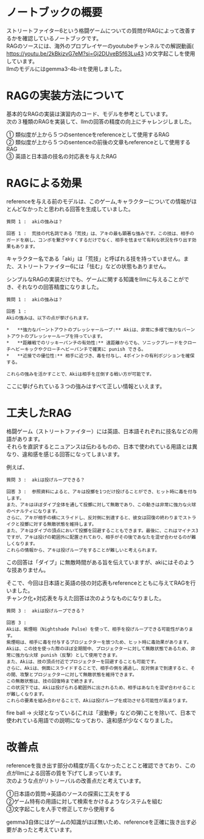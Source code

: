 # ノートブックの概要
ストリートファイター6という格闘ゲームについての質問がRAGによって改善するかを確認しているノートブックです。\
RAGのソースには、海外のプロプレイヤーのyoutubeチャンネルでの解説動画( https://youtu.be/2kBkizvG7eM?si=Gj2DUveB5f63Lu43 )の文字起こしを使用しています。\
llmのモデルにはgemma3-4b-itを使用しました。

# RAGの実装方法について
基本的なRAGの実装は演習内のコード、モデルを参考としています。\
次の３種類のRAGを実装して、llmの回答の精度の向上にチャレンジしました。

① 類似度が上から５つのsentenceをreferenceとして使用するRAG\
② 類似度が上から５つのsentenceの前後の文章もreferenceとして使用するRAG\
③ 英語と日本語の技名の対応表を与えたRAG

# RAGによる効果
referenceを与える前のモデルは、このゲーム,キャラクターについての情報がほとんどなかったと思われる回答を生成していました。

```
質問 1 :  akiの強みは？

回答 1 :  荒技の代名詞である「荒技」は、アキの最も顕著な強みです。この技は、相手のガードを崩し、コンボを繋ぎやすくするだけでなく、相手を怯ませて有利な状況を作り出す効果もあります。
```
キャラクター名である「aki」は「荒技」と呼ばれる技を持っていません。また、ストリートファイター6には「怯む」などの状態もありません。

シンプルなRAGの実装だけでも、ゲームに関する知識をllmに与えることができ、それなりの回答精度になりました。
```
質問 1 :  akiの強みは？

回答 1 :  
Akiの強みは、以下の点が挙げられます。

*   **強力なバーントアウトのプレッシャーループ:** Akiは、非常に多様で強力なバーントアウトのプレッシャーループを持っています。
*   **距離戦でのリッキーパンチの有効性:** 遠距離からでも、ソニックブレードをクローチヘビーキックやクローチヘビーパンチで確実に punish できる。
*   **近接での優位性:** 相手に近づき、毒を付与し、4ポイントの有利ポジションを確保する。

これらの強みを活かすことで、Akiは相手を圧倒する戦い方が可能です。
```
ここに挙げられている３つの強みはすべて正しい情報といえます。

# 工夫したRAG
格闘ゲーム（ストリートファイター）には英語、日本語それぞれに技名などの用語があります。\
それらを直訳するとニュアンスは伝わるものの、日本で使われている用語とは異なり、違和感を感じる回答になってしまいます。

例えば、
```
質問 3 :  akiは投げループできる？

回答 3 :  参照資料によると、アキは投擲を1つだけ投げることができ、ヒット時に毒を付与します。
また、アキはほぼダイブ全体を通して投擲に対して無敵であり、この動きは非常に強力な火球のペナルティになります。
さらに、アキが相手の横にスライドし、反対側に到達すると、彼女は回復の終わりまでストライクと投擲に対する無敵状態を維持します。
また、アキはダイブの頂点において投擲を回避することもできます。最後に、これはマイナス3ですが、アキは投げの範囲外に配置されており、相手がその後であなたを混ぜ合わせるのが難しくなります。
これらの情報から、アキは投げループをすることが難しいと考えられます。
```
この回答は「ダイブ」に無敵時間がある旨を伝えていますが、akiにはそのような技ありません。

そこで、今回は日本語と英語の技の対応表もreferenceとともに与えてRAGを行いました。\
チャンク化+対応表を与えた回答は次のようなものになりました。
```
質問 3 :  akiは投げループできる？

回答 3 :  
Akiは、紫煙砲（Nightshade Pulse）を使って、相手を投げループできる可能性があります。
紫煙砲は、相手に毒を付与するプロジェクターを放つため、ヒット時に毒効果があります。
Akiは、この技を使った際のほぼ全期間中、プロジェクターに対して無敵状態であるため、非常に強力な火球 punish（反撃）として使用できます。
また、Akiは、技の頂点付近でプロジェクターを回避することも可能です。
さらに、Akiは、側面にスライドすることで、相手の側を通過し、反対側まで到達すると、その間、攻撃とプロジェクターに対して無敵状態を維持できます。
この無敵状態は、技の回復時まで続きます。
この状況下では、Akiは投げられる範囲外に出されるため、相手はあなたを混ぜ合わせることが難しくなります。
これらの要素を組み合わせることで、Akiは投げループを成功させる可能性が高まります。
```
fire ball -> 火球となっている(これは「波動拳」などの弾)ことを除いて、日本で使われている用語での説明になっており、違和感が少なくなりました。

# 改善点
referenceを抜き出す部分の精度が高くなかったことこと確認できており、この点がllmによる回答の質を下げてしまっています。\
次のような点がリトリーバルの改善点だと考えています。

①日本語の質問->英語のソースの探索に工夫をする\
②ゲーム特有の用語に対して検索をかけるようなシステムを組む\
③文字起こしを人手で修正してから使用する

gemma3自体にはゲームの知識がほぼ無いため、referenceを正確に抜き出す必要があったと考えています。

